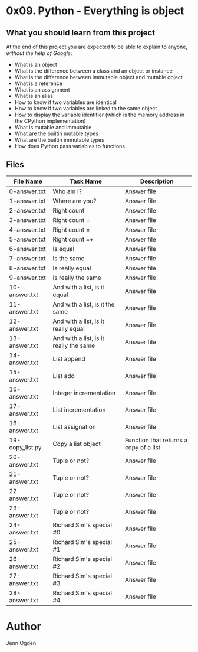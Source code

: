 # 0x09. Python - Everything is object
## What you should learn from this project
At the end of this project you are expected to be able to explain to anyone, *without the help of Google*:
* What is an object
* What is the difference between a class and an object or instance
* What is the difference between immutable object and mutable object
* What is a reference
* What is an assignment
* What is an alias
* How to know if two variables are identical
* How to know if two variables are linked to the same object
* How to display the variable identifier (which is the memory address in the CPython implementation)
* What is mutable and immutable
* What are the builtin mutable types
* What are the builtin immutable types
* How does Python pass variables to functions

## Files
| File Name | Task Name | Description |
| --------- | --------- | ----------- |
| 0-answer.txt | Who am I? | Answer file |
| 1-answer.txt | Where are you? | Answer file |
| 2-answer.txt | Right count | Answer file |
| 3-answer.txt | Right count = | Answer file |
| 4-answer.txt | Right count = | Answer file |
| 5-answer.txt | Right count =+ | Answer file |
| 6-answer.txt | Is equal | Answer file |
| 7-answer.txt | Is the same | Answer file |
| 8-answer.txt | Is really equal | Answer file |
| 9-answer.txt | Is really the same | Answer file |
| 10-answer.txt | And with a list, is it equal | Answer file |
| 11-answer.txt | And with a list, is it the same | Answer file |
| 12-answer.txt | And with a list, is it really equal | Answer file |
| 13-answer.txt | And with a list, is it really the same | Answer file |
| 14-answer.txt | List append | Answer file |
| 15-answer.txt | List add | Answer file |
| 16-answer.txt | Integer incrementation | Answer file |
| 17-answer.txt | List incrementation | Answer file |
| 18-answer.txt | List assignation | Answer file |
| 19-copy_list.py | Copy a list object | Function that returns a copy of a list |
| 20-answer.txt | Tuple or not? | Answer file |
| 21-answer.txt | Tuple or not? | Answer file |
| 22-answer.txt | Tuple or not? | Answer file |
| 23-answer.txt | Tuple or not? | Answer file |
| 24-answer.txt | Richard Sim's special #0 | Answer file |
| 25-answer.txt | Richard Sim's special #1 | Answer file |
| 26-answer.txt | Richard Sim's special #2 | Answer file |
| 27-answer.txt | Richard Sim's special #3 | Answer file |
| 28-answer.txt | Richard Sim's special #4 | Answer file |

# Author
Jenn Ogden
